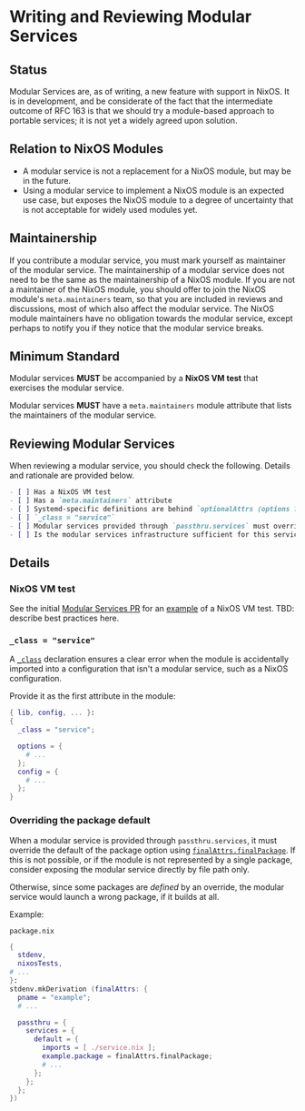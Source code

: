 
# Writing and Reviewing Modular Services

## Status

Modular Services are, as of writing, a new feature with support in NixOS.
It is in development, and be considerate of the fact that the intermediate outcome of RFC 163 is that we should try a module-based approach to portable services; it is not yet a widely agreed upon solution.

## Relation to NixOS Modules

- A modular service is not a replacement for a NixOS module, but may be in the future.
- Using a modular service to implement a NixOS module is an expected use case, but exposes the NixOS module to a degree of uncertainty that is not acceptable for widely used modules yet.

## Maintainership

If you contribute a modular service, you must mark yourself as maintainer of the modular service.
The maintainership of a modular service does not need to be the same as the maintainership of a NixOS module.
If you are not a maintainer of the NixOS module, you should offer to join the NixOS module's `meta.maintainers` team, so that you are included in reviews and discussions, most of which also affect the modular service.
The NixOS module maintainers have no obligation towards the modular service, except perhaps to notify you if they notice that the modular service breaks.

## Minimum Standard

Modular services **MUST** be accompanied by a **NixOS VM test** that exercises the modular service.

Modular services **MUST** have a `meta.maintainers` module attribute that lists the maintainers of the modular service.

## Reviewing Modular Services

When reviewing a modular service, you should check the following. Details and rationale are provided below.

```markdown
- [ ] Has a NixOS VM test
- [ ] Has a `meta.maintainers` attribute
- [ ] Systemd-specific definitions are behind `optionalAttrs (options ? systemd)` to promote portability.
- [ ] `_class = "service"`
- [ ] Modular services provided through `passthru.services` must override the default of the package option using `finalAttrs.finalPackage`
- [ ] Is the modular services infrastructure sufficient for this service? If one or more features are not covered, comment in https://github.com/NixOS/nixpkgs/issues/428084
```

## Details

### NixOS VM test

See the initial [Modular Services PR](https://github.com/NixOS/nixpkgs/pull/372170) for an [example](https://github.com/NixOS/nixpkgs/pull/372170/files#diff-e7fe16489cf3cd08ecc22b2c7896039d407a329b75691c046c95447423b3153f) of a NixOS VM test.
TBD: describe best practices here.

### `_class = "service"`

A [`_class`](https://nixos.org/manual/nixpkgs/unstable/#module-system-lib-evalModules-param-class) declaration ensures a clear error when the module is accidentally imported into a configuration that isn't a modular service, such as a NixOS configuration.

Provide it as the first attribute in the module:

```nix
{ lib, config, ... }:
{
  _class = "service";

  options = {
    # ...
  };
  config = {
    # ...
  };
}
```

### Overriding the package default

When a modular service is provided through `passthru.services`, it must override the default of the package option using [`finalAttrs.finalPackage`](https://nixos.org/manual/nixpkgs/unstable/#mkderivation-recursive-attributes).
If this is not possible, or if the module is not represented by a single package, consider exposing the modular service directly by file path only.

Otherwise, since some packages are *defined* by an override, the modular service would launch a wrong package, if it builds at all.

Example:

`package.nix`
```nix
{
  stdenv,
  nixosTests,
# ...
}:
stdenv.mkDerivation (finalAttrs: {
  pname = "example";
  # ...

  passthru = {
    services = {
      default = {
        imports = [ ./service.nix ];
        example.package = finalAttrs.finalPackage;
        # ...
      };
    };
  };
})
```
